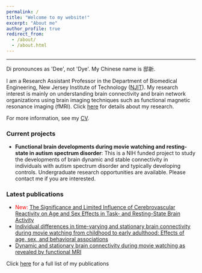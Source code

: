 ```yaml
---
permalink: /
title: "Welcome to my website!"
excerpt: "About me"
author_profile: true
redirect_from: 
  - /about/
  - /about.html
---
```


---
Di pronounces as 'Dee', not 'Dye'. My Chinese name is 邸新.  

I am a Research Assistant Professor in the Department of Biomedical Engineering, New Jersey Institute of Technology ([NJIT](https://people.njit.edu/faculty/dixin)). My research interest is mainly on understanding brain connectivity and brain network organizations using brain imaging techniques such as functional magnetic resonance imaging (fMRI). Click [here](https://www.dixin.info/research/) for details about my research.

For more information, see my [CV](https://www.dixin.info/files/CV_XinDi.pdf). 

### Current projects
* **Functional brain developments during movie watching and resting-state in autism spectrum disorder**: This is a NIH funded project to study the developments of brain dynamic and stable connectivity in individuals with autism spectrum disorder and typically developing controls. Undergraduate research opportunities are available. Please contact me if you are interested. 

### Latest publications
* <span style="color:red">New:</span> [The Significance and Limited Influence of Cerebrovascular Reactivity on Age and Sex Effects in Task- and Resting-State Brain Activity](https://doi.org/10.1101/2023.08.18.553848)
* [Individual differences in time-varying and stationary brain connectivity during movie watching from childhood to early adulthood: Effects of age, sex, and behavioral associations](https://doi.org/10.1016/j.dcn.2023.101280)
* [Dynamic and stationary brain connectivity during movie watching as revealed by functional MRI](https://doi.org/10.1007/s00429-022-02522-w)

Click [here](https://www.dixin.info/publications/) for a full list of my publications
